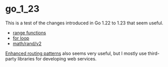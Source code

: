 # go_1_23

This is a test of the changes introduced in Go 1.22 to 1.23 that seem useful.

- [range functions](https://tip.golang.org/blog/range-functions)
- [for loop](https://tip.golang.org/doc/go1.22#language)
- [math/rand/v2](https://tip.golang.org/doc/go1.22#math_rand_v2)

[Enhanced routing patterns](https://tip.golang.org/doc/go1.22#enhanced_routing_patterns) also seems very useful,
but I mostly use third-party libraries for developing web services.
